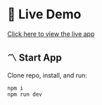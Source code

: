# 🔗 Live Demo

[Click here to view the live app](https://portfolio-lilac-alpha-13.vercel.app/)

## 〽️ Start App

Clone repo, install, and run:

```git
npm i
npm run dev
```

